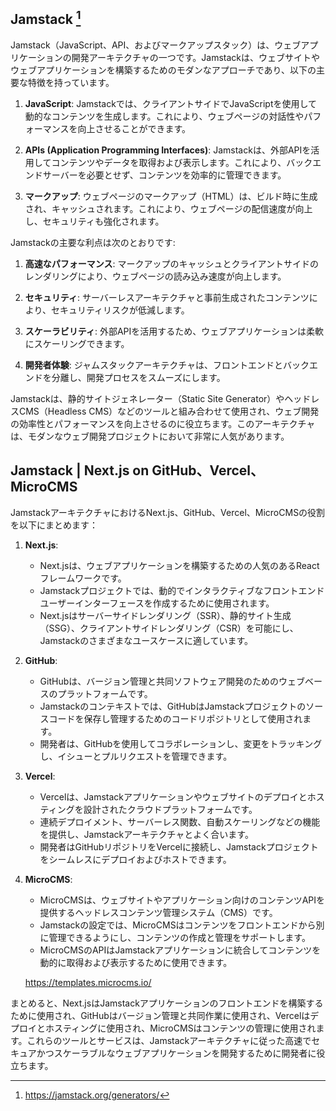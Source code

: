 ## Jamstack [^jamstack]
Jamstack（JavaScript、API、およびマークアップスタック）は、ウェブアプリケーションの開発アーキテクチャの一つです。Jamstackは、ウェブサイトやウェブアプリケーションを構築するためのモダンなアプローチであり、以下の主要な特徴を持っています。

1. **JavaScript**: Jamstackでは、クライアントサイドでJavaScriptを使用して動的なコンテンツを生成します。これにより、ウェブページの対話性やパフォーマンスを向上させることができます。

1. **APIs (Application Programming Interfaces)**: Jamstackは、外部APIを活用してコンテンツやデータを取得および表示します。これにより、バックエンドサーバーを必要とせず、コンテンツを効率的に管理できます。

1. **マークアップ**: ウェブページのマークアップ（HTML）は、ビルド時に生成され、キャッシュされます。これにより、ウェブページの配信速度が向上し、セキュリティも強化されます。

Jamstackの主要な利点は次のとおりです:

1. **高速なパフォーマンス**: マークアップのキャッシュとクライアントサイドのレンダリングにより、ウェブページの読み込み速度が向上します。

1. **セキュリティ**: サーバーレスアーキテクチャと事前生成されたコンテンツにより、セキュリティリスクが低減します。

1. **スケーラビリティ**: 外部APIを活用するため、ウェブアプリケーションは柔軟にスケーリングできます。

1. **開発者体験**: ジャムスタックアーキテクチャは、フロントエンドとバックエンドを分離し、開発プロセスをスムーズにします。

Jamstackは、静的サイトジェネレーター（Static Site Generator）やヘッドレスCMS（Headless CMS）などのツールと組み合わせて使用され、ウェブ開発の効率性とパフォーマンスを向上させるのに役立ちます。このアーキテクチャは、モダンなウェブ開発プロジェクトにおいて非常に人気があります。


## Jamstack | Next.js on GitHub、Vercel、MicroCMS

JamstackアーキテクチャにおけるNext.js、GitHub、Vercel、MicroCMSの役割を以下にまとめます：

1. **Next.js**:
   - Next.jsは、ウェブアプリケーションを構築するための人気のあるReactフレームワークです。
   - Jamstackプロジェクトでは、動的でインタラクティブなフロントエンドユーザーインターフェースを作成するために使用されます。
   - Next.jsはサーバーサイドレンダリング（SSR）、静的サイト生成（SSG）、クライアントサイドレンダリング（CSR）を可能にし、Jamstackのさまざまなユースケースに適しています。

2. **GitHub**:
   - GitHubは、バージョン管理と共同ソフトウェア開発のためのウェブベースのプラットフォームです。
   - Jamstackのコンテキストでは、GitHubはJamstackプロジェクトのソースコードを保存し管理するためのコードリポジトリとして使用されます。
   - 開発者は、GitHubを使用してコラボレーションし、変更をトラッキングし、イシューとプルリクエストを管理できます。

3. **Vercel**:
   - Vercelは、Jamstackアプリケーションやウェブサイトのデプロイとホスティングを設計されたクラウドプラットフォームです。
   - 連続デプロイメント、サーバーレス関数、自動スケーリングなどの機能を提供し、Jamstackアーキテクチャとよく合います。
   - 開発者はGitHubリポジトリをVercelに接続し、Jamstackプロジェクトをシームレスにデプロイおよびホストできます。

4. **MicroCMS**:
   - MicroCMSは、ウェブサイトやアプリケーション向けのコンテンツAPIを提供するヘッドレスコンテンツ管理システム（CMS）です。
   - Jamstackの設定では、MicroCMSはコンテンツをフロントエンドから別に管理できるようにし、コンテンツの作成と管理をサポートします。
   - MicroCMSのAPIはJamstackアプリケーションに統合してコンテンツを動的に取得および表示するために使用できます。

   https://templates.microcms.io/

まとめると、Next.jsはJamstackアプリケーションのフロントエンドを構築するために使用され、GitHubはバージョン管理と共同作業に使用され、Vercelはデプロイとホスティングに使用され、MicroCMSはコンテンツの管理に使用されます。これらのツールとサービスは、Jamstackアーキテクチャに従った高速でセキュアかつスケーラブルなウェブアプリケーションを開発するために開発者に役立ちます。

[^jamstack]: https://jamstack.org/generators/ 